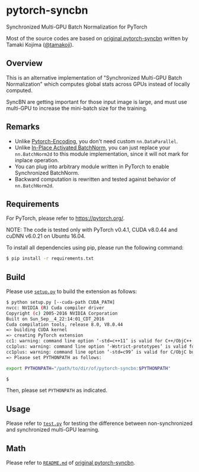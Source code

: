 # pytorch-syncbn

Synchronized Multi-GPU Batch Normalization for PyTorch

Most of the source codes are based on [original pytorch-syncbn](https://github.com/tamakoji/pytorch-syncbn) written by Tamaki Kojima ([@tamakoji](https://github.com/tamakoji)).

## Overview

This is an alternative implementation of "Synchronized Multi-GPU Batch Normalization" which computes global stats across GPUs instead of locally computed.

SyncBN are getting important for those input image is large, and must use multi-GPU to increase the mini-batch size for the training.

## Remarks

- Unlike [Pytorch-Encoding](https://github.com/zhanghang1989/PyTorch-Encoding), you don't need custom `nn.DataParallel`.
- Unlike [In-Place Activated BatchNorm](https://github.com/mapillary/inplace_abn), you can just replace your `nn.BatchNorm2d` to this module implementation, since it will not mark for inplace operation.
- You can plug into arbitrary module written in PyTorch to enable Synchronized BatchNorm.
- Backward computation is rewritten and tested against behavior of `nn.BatchNorm2d`.

## Requirements

For PyTorch, please refer to https://pytorch.org/.

NOTE: The code is tested only with PyTorch v0.4.1, CUDA v8.0.44 and cuDNN v6.0.21 on Ubuntu 16.04.

To install all dependencies using pip, please run the following command:

```bash
$ pip install -r requirements.txt
```

## Build

Please use [`setup.py`](./setup.py) to build the extension as follows:

```bash
$ python setup.py [--cuda-path CUDA_PATH]
nvcc: NVIDIA (R) Cuda compiler driver
Copyright (c) 2005-2016 NVIDIA Corporation
Built on Sun_Sep__4_22:14:01_CDT_2016
Cuda compilation tools, release 8.0, V8.0.44
=> building CUDA kernel
=> creating PyTorch extension
cc1: warning: command line option ‘-std=c++11’ is valid for C++/ObjC++ but not for C
cc1plus: warning: command line option ‘-Wstrict-prototypes’ is valid for C/ObjC but not for C++
cc1plus: warning: command line option ‘-std=c99’ is valid for C/ObjC but not for C++
=> Please set PYTHONPATH as follows:

export PYTHONPATH="/path/to/dir/of/pytorch-syncbn:$PYTHONPATH"

$
```

Then, please set `PYTHONPATH` as indicated.

## Usage

Please refer to [`test.py`](./test.py) for testing the difference between non-synchronized and synchronized multi-GPU learning.

## Math

Please refer to [`README.md`](https://github.com/tamakoji/pytorch-syncbn/blob/master/README.md#math) of [original pytorch-syncbn](https://github.com/tamakoji/pytorch-syncbn).
